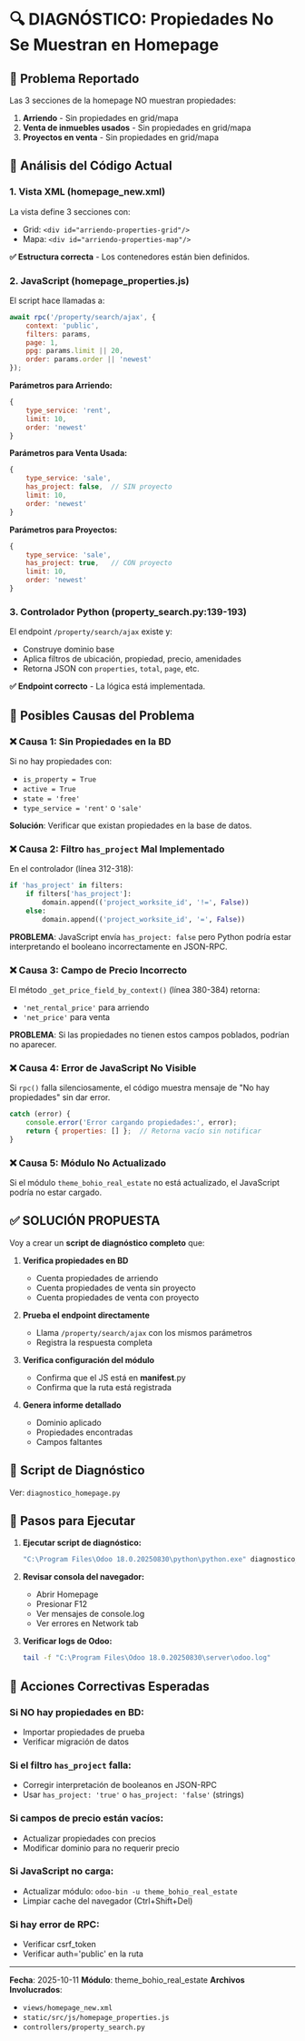 # 🔍 DIAGNÓSTICO: Propiedades No Se Muestran en Homepage

## 📍 Problema Reportado

Las 3 secciones de la homepage NO muestran propiedades:
1. **Arriendo** - Sin propiedades en grid/mapa
2. **Venta de inmuebles usados** - Sin propiedades en grid/mapa
3. **Proyectos en venta** - Sin propiedades en grid/mapa

## 🔎 Análisis del Código Actual

### 1. Vista XML (homepage_new.xml)

La vista define 3 secciones con:
- Grid: `<div id="arriendo-properties-grid"/>`
- Mapa: `<div id="arriendo-properties-map"/>`

**✅ Estructura correcta** - Los contenedores están bien definidos.

### 2. JavaScript (homepage_properties.js)

El script hace llamadas a:
```javascript
await rpc('/property/search/ajax', {
    context: 'public',
    filters: params,
    page: 1,
    ppg: params.limit || 20,
    order: params.order || 'newest'
});
```

**Parámetros para Arriendo:**
```javascript
{
    type_service: 'rent',
    limit: 10,
    order: 'newest'
}
```

**Parámetros para Venta Usada:**
```javascript
{
    type_service: 'sale',
    has_project: false,  // SIN proyecto
    limit: 10,
    order: 'newest'
}
```

**Parámetros para Proyectos:**
```javascript
{
    type_service: 'sale',
    has_project: true,   // CON proyecto
    limit: 10,
    order: 'newest'
}
```

### 3. Controlador Python (property_search.py:139-193)

El endpoint `/property/search/ajax` existe y:
- Construye dominio base
- Aplica filtros de ubicación, propiedad, precio, amenidades
- Retorna JSON con `properties`, `total`, `page`, etc.

**✅ Endpoint correcto** - La lógica está implementada.

## 🐛 Posibles Causas del Problema

### ❌ Causa 1: Sin Propiedades en la BD

Si no hay propiedades con:
- `is_property = True`
- `active = True`
- `state = 'free'`
- `type_service = 'rent'` o `'sale'`

**Solución**: Verificar que existan propiedades en la base de datos.

### ❌ Causa 2: Filtro `has_project` Mal Implementado

En el controlador (línea 312-318):
```python
if 'has_project' in filters:
    if filters['has_project']:
        domain.append(('project_worksite_id', '!=', False))
    else:
        domain.append(('project_worksite_id', '=', False))
```

**PROBLEMA**: JavaScript envía `has_project: false` pero Python podría estar interpretando el booleano incorrectamente en JSON-RPC.

### ❌ Causa 3: Campo de Precio Incorrecto

El método `_get_price_field_by_context()` (línea 380-384) retorna:
- `'net_rental_price'` para arriendo
- `'net_price'` para venta

**PROBLEMA**: Si las propiedades no tienen estos campos poblados, podrían no aparecer.

### ❌ Causa 4: Error de JavaScript No Visible

Si `rpc()` falla silenciosamente, el código muestra mensaje de "No hay propiedades" sin dar error.

```javascript
catch (error) {
    console.error('Error cargando propiedades:', error);
    return { properties: [] };  // Retorna vacío sin notificar
}
```

### ❌ Causa 5: Módulo No Actualizado

Si el módulo `theme_bohio_real_estate` no está actualizado, el JavaScript podría no estar cargado.

## ✅ SOLUCIÓN PROPUESTA

Voy a crear un **script de diagnóstico completo** que:

1. **Verifica propiedades en BD**
   - Cuenta propiedades de arriendo
   - Cuenta propiedades de venta sin proyecto
   - Cuenta propiedades de venta con proyecto

2. **Prueba el endpoint directamente**
   - Llama `/property/search/ajax` con los mismos parámetros
   - Registra la respuesta completa

3. **Verifica configuración del módulo**
   - Confirma que el JS está en __manifest__.py
   - Confirma que la ruta está registrada

4. **Genera informe detallado**
   - Dominio aplicado
   - Propiedades encontradas
   - Campos faltantes

## 📝 Script de Diagnóstico

Ver: `diagnostico_homepage.py`

## 🔧 Pasos para Ejecutar

1. **Ejecutar script de diagnóstico:**
   ```bash
   "C:\Program Files\Odoo 18.0.20250830\python\python.exe" diagnostico_homepage.py
   ```

2. **Revisar consola del navegador:**
   - Abrir Homepage
   - Presionar F12
   - Ver mensajes de console.log
   - Ver errores en Network tab

3. **Verificar logs de Odoo:**
   ```bash
   tail -f "C:\Program Files\Odoo 18.0.20250830\server\odoo.log"
   ```

## 🎯 Acciones Correctivas Esperadas

### Si NO hay propiedades en BD:
- Importar propiedades de prueba
- Verificar migración de datos

### Si el filtro `has_project` falla:
- Corregir interpretación de booleanos en JSON-RPC
- Usar `has_project: 'true'` o `has_project: 'false'` (strings)

### Si campos de precio están vacíos:
- Actualizar propiedades con precios
- Modificar dominio para no requerir precio

### Si JavaScript no carga:
- Actualizar módulo: `odoo-bin -u theme_bohio_real_estate`
- Limpiar cache del navegador (Ctrl+Shift+Del)

### Si hay error de RPC:
- Verificar csrf_token
- Verificar auth='public' en la ruta

---

**Fecha**: 2025-10-11
**Módulo**: theme_bohio_real_estate
**Archivos Involucrados**:
- `views/homepage_new.xml`
- `static/src/js/homepage_properties.js`
- `controllers/property_search.py`
